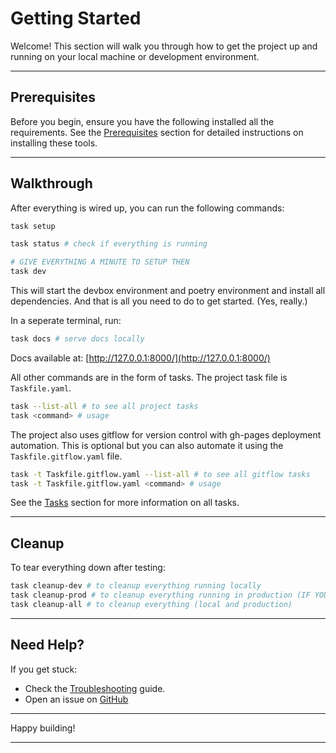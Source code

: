 # Getting Started

Welcome! This section will walk you through how to get the project up and running on your local machine or development environment.

---

## Prerequisites

Before you begin, ensure you have the following installed all the requirements. See the [Prerequisites](./0-prerequisites.md) section for detailed instructions on installing these tools.

---

## Walkthrough

After everything is wired up, you can run the following commands:

```bash
task setup

task status # check if everything is running

# GIVE EVERYTHING A MINUTE TO SETUP THEN
task dev
```

This will start the devbox environment and poetry environment and install all dependencies. And that is all you need to do to get started. (Yes, really.)

In a seperate terminal, run:

```bash
task docs # serve docs locally
```

Docs available at: [http://127.0.0.1:8000/](http://127.0.0.1:8000/)

All other commands are in the form of tasks. The project task file is `Taskfile.yaml`.

```bash
task --list-all # to see all project tasks
task <command> # usage
```

The project also uses gitflow for version control with gh-pages deployment automation. This is optional but you can also automate it using the `Taskfile.gitflow.yaml` file.

```bash
task -t Taskfile.gitflow.yaml --list-all # to see all gitflow tasks
task -t Taskfile.gitflow.yaml <command> # usage
```

See the [Tasks](../2-project/tasks/0-overview.md) section for more information on all tasks.

---

## Cleanup

To tear everything down after testing:

```bash
task cleanup-dev # to cleanup everything running locally
task cleanup-prod # to cleanup everything running in production (IF YOU USED ANY PROD. WORKFLOWS)
task cleanup-all # to cleanup everything (local and production)
```

---

## Need Help?

If you get stuck:

* Check the [Troubleshooting](../3-troubleshooting/0-overview.md) guide.
* Open an issue on [GitHub](https://github.com/sean-njela/demo_monitoring/issues)

---

Happy building!

---
